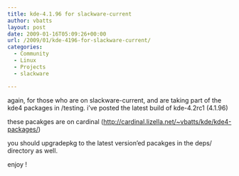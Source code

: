 ```yaml
---
title: kde-4.1.96 for slackware-current
author: vbatts
layout: post
date: 2009-01-16T05:09:26+00:00
url: /2009/01/kde-4196-for-slackware-current/
categories:
  - Community
  - Linux
  - Projects
  - slackware

---
```

again, for those who are on slackware-current, and are taking part of the kde4 packages in /testing. i&#8217;ve posted the latest build of kde-4.2rc1 (4.1.96) 

these pacakges are on cardinal (<http://cardinal.lizella.net/~vbatts/kde/kde4-packages/>)

you should upgradepkg to the latest version&#8217;ed pacakges in the deps/ directory as well. </p> 

enjoy !